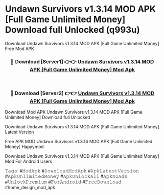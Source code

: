 # Undawn Survivors v1.3.14 MOD APK [Full Game Unlimited Money] Download full Unlocked (q993u)
Download Undawn Survivors v1.3.14 MOD APK [Full Game Unlimited Money] Free Mod APK

<div align="center">
<h3>🔴 Download [Server1] 👉👉 <a href="https://apkcomod.com?title=Undawn_Survivors_v1.3.14_MOD_APK_[Full_Game_Unlimited_Money]">Undawn Survivors v1.3.14 MOD APK [Full Game Unlimited Money] Mod Apk</a></h3><br>

<h3>🔴 Download [Server2] 👉👉 <a href="https://apkcomod.com?title=Undawn_Survivors_v1.3.14_MOD_APK_[Full_Game_Unlimited_Money]">Undawn Survivors v1.3.14 MOD APK [Full Game Unlimited Money] Mod Apk</a></h3>
</div>


Download Mod APK Undawn Survivors v1.3.14 MOD APK [Full Game Unlimited Money] Download full Unlocked

Download Undawn Survivors v1.3.14 MOD APK [Full Game Unlimited Money] Latest Version

Free APK MOD Undawn Survivors v1.3.14 MOD APK [Full Game Unlimited Money] Hapyymod

Download Undawn Survivors v1.3.14 MOD APK [Full Game Unlimited Money] Mod For Android Users

𝚃𝚊𝚐𝚜: #𝙼𝚘𝚍𝙰𝚙𝚔 #𝙳𝚘𝚠𝚗𝚕𝚘𝚊𝚍𝙼𝚘𝚍𝙰𝚙𝚔 #𝙰𝚙𝚔𝙻𝚊𝚝𝚎𝚜𝚝𝚅𝚎𝚛𝚜𝚒𝚘𝚗 #𝙰𝚙𝚔𝚄𝚗𝚕𝚒𝚖𝚒𝚝𝚎𝚍𝙼𝚘𝚗𝚎𝚢 #𝙰𝚙𝚔𝚄𝚗𝚕𝚘𝚌𝚔𝙰𝚕𝚕 #𝙰𝚙𝚔𝙽𝚘𝙰𝚍𝚜 #𝚄𝚗𝚕𝚘𝚌𝚔𝙿𝚛𝚎𝚖𝚒𝚞𝚖 #𝙵𝚘𝚛𝙰𝚗𝚍𝚛𝚘𝚒𝚍 #𝙵𝚛𝚎𝚎𝙳𝚘𝚠𝚗𝚕𝚘𝚊𝚍 #home_design_mod_apk